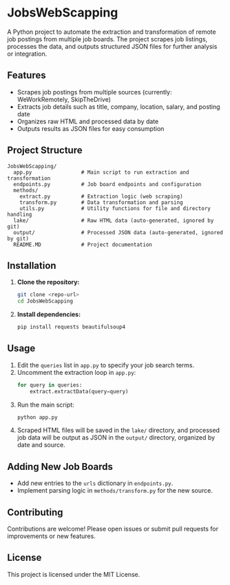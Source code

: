 # JobsWebScapping

A Python project to automate the extraction and transformation of remote job postings from multiple job boards. The project scrapes job listings, processes the data, and outputs structured JSON files for further analysis or integration.

## Features
- Scrapes job postings from multiple sources (currently: WeWorkRemotely, SkipTheDrive)
- Extracts job details such as title, company, location, salary, and posting date
- Organizes raw HTML and processed data by date
- Outputs results as JSON files for easy consumption

## Project Structure
```
JobsWebScapping/
  app.py                # Main script to run extraction and transformation
  endpoints.py          # Job board endpoints and configuration
  methods/
    extract.py          # Extraction logic (web scraping)
    transform.py        # Data transformation and parsing
    utils.py            # Utility functions for file and directory handling
  lake/                 # Raw HTML data (auto-generated, ignored by git)
  output/               # Processed JSON data (auto-generated, ignored by git)
  README.MD             # Project documentation
```

## Installation
1. **Clone the repository:**
   ```bash
   git clone <repo-url>
   cd JobsWebScapping
   ```
2. **Install dependencies:**
   ```bash
   pip install requests beautifulsoup4
   ```

## Usage
1. Edit the `queries` list in `app.py` to specify your job search terms.
2. Uncomment the extraction loop in `app.py`:
   ```python
   for query in queries:
       extract.extractData(query=query)
   ```
3. Run the main script:
   ```bash
   python app.py
   ```
4. Scraped HTML files will be saved in the `lake/` directory, and processed job data will be output as JSON in the `output/` directory, organized by date and source.

## Adding New Job Boards
- Add new entries to the `urls` dictionary in `endpoints.py`.
- Implement parsing logic in `methods/transform.py` for the new source.

## Contributing
Contributions are welcome! Please open issues or submit pull requests for improvements or new features.

## License
This project is licensed under the MIT License.
